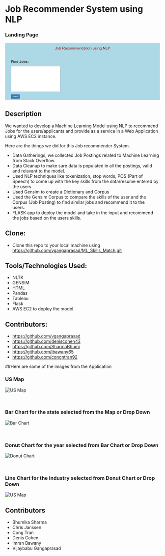 # Job Recommender System using NLP 

### Landing Page
![Landing Page](Images/01_landing_page.JPG)


## Description
We wanted to develop a Machine Learning Model using NLP to recommend Jobs for the users/applicants and provide as a service in a Web Application using AWS EC2 instance.

Here are the things we did for this Job recommender System.

- Data Gatherings, we collected Job Postings related to Machine Learning from Stack Overflow.
- Data Cleanup to make sure data is populated in all the postings, valid and relavant to the model.
- Used NLP techniques like tokenization, stop words, POS (Part of Speech) to come up with the key skills from the data/resume entered by 
  the users
- Used Gensim to create a Dictionary and Corpus
- Used the Gensim Corpus to compare the skills of the user and the Corpus (Job Posting) to find similar jobs and recommend it to the  
  users.
- FLASK app to deploy the model and take in the input and recommend the jobs based on the users skills.

## Clone:
* Clone this repo to your local machine using  https://github.com/vgangaprasad/ML_Skills_Match.git

## Tools/Technologies Used:
* NLTK
* GENSIM
* HTML
* Pandas
* Tableau
* Flask
* AWS EC2 to deploy the model.


## Contributors:
* https://github.com/vgangaprasad
* https://github.com/deniscohen43
* https://github.com/SharmaBhumi
* https://github.com/ibawany65 
* https://github.com/congntran92


##Here are some of the images from the Application

### US Map
![US Map](images/02-USMap.JPG)

<br>

### Bar Chart for the state selected from the Map or Drop Down
![Bar Chart](images/03-BarChart.JPG)

<br>

### Donut Chart for the year selected from Bar Chart or Drop Down
![Donut Chart](images/04-DonutChart.JPG)

<br>

### Line Chart for the Industry selected from Donut Chart or Drop Down
![US Map](images/05-LineChart.JPG)


## Contributors

-	Bhumika Sharma
-	Chris Janssen
-	Cong Tran
- Denis Cohen
-	Imran Bawany
-	Vijaybabu Gangaprasad

